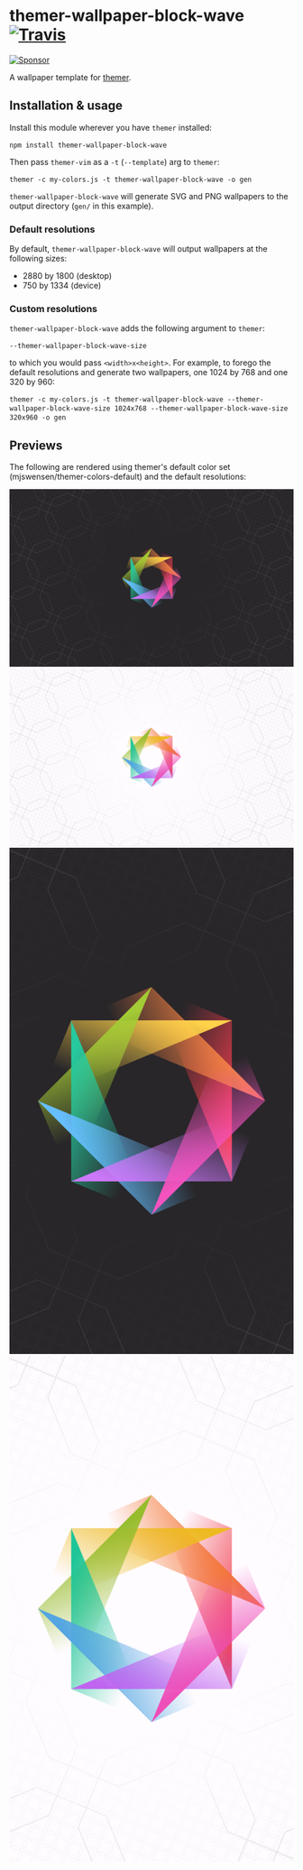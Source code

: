 # themer-wallpaper-block-wave [![Travis](https://img.shields.io/travis/mjswensen/themer-wallpaper-block-wave.svg)](https://travis-ci.org/mjswensen/themer-wallpaper-block-wave)

[![Sponsor](https://app.codesponsor.io/embed/hHKoUkX4tpsdAzjvSfNXFb22/mjswensen/themer-wallpaper-block-wave.svg)](https://app.codesponsor.io/link/hHKoUkX4tpsdAzjvSfNXFb22/mjswensen/themer-wallpaper-block-wave)

A wallpaper template for [themer](https://github.com/mjswensen/themer).

## Installation & usage

Install this module wherever you have `themer` installed:

    npm install themer-wallpaper-block-wave

Then pass `themer-vim` as a `-t` (`--template`) arg to `themer`:

    themer -c my-colors.js -t themer-wallpaper-block-wave -o gen

`themer-wallpaper-block-wave` will generate SVG and PNG wallpapers to the output directory (`gen/` in this example).

### Default resolutions

By default, `themer-wallpaper-block-wave` will output wallpapers at the following sizes:

* 2880 by 1800 (desktop)
* 750 by 1334 (device)

### Custom resolutions

`themer-wallpaper-block-wave` adds the following argument to `themer`:

    --themer-wallpaper-block-wave-size

to which you would pass `<width>x<height>`. For example, to forego the default resolutions and generate two wallpapers, one 1024 by 768 and one 320 by 960:

    themer -c my-colors.js -t themer-wallpaper-block-wave --themer-wallpaper-block-wave-size 1024x768 --themer-wallpaper-block-wave-size 320x960 -o gen

## Previews

The following are rendered using themer's default color set (mjswensen/themer-colors-default) and the default resolutions:

![dark desktop](/assets/desktop-dark.png)
![light desktop](/assets/desktop-light.png)
![dark device](/assets/device-dark.png)
![light device](/assets/device-light.png)
